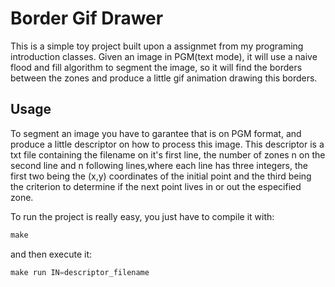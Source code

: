 # Border Gif Drawer

This is a simple toy project built upon a assignmet from my programing introduction classes. Given an image in PGM(text mode), it will use a naive flood and fill algorithm to segment the
image, so it will find the borders between the zones and produce a little gif animation drawing this borders.

## Usage
To segment an image you have to garantee that is on PGM format, and produce a little descriptor on how to process this image. This descriptor is a txt file containing the filename on 
it's first line, the number of zones n on the second line and n following lines,where each line has three integers, the first two being the (x,y) coordinates of the initial point and the third
being the criterion to determine if the next point lives in or out the especified zone.

To run the project is really easy, you just have to compile it with:
```C
make
```
 
 and then execute it:
 
 ```C
 make run IN=descriptor_filename
 ```
